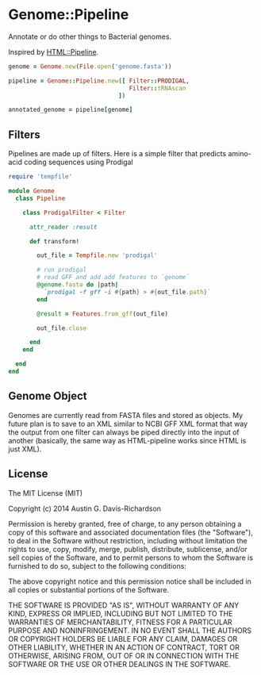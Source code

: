 # Genome::Pipeline

Annotate or do other things to Bacterial genomes.

Inspired by [HTML::Pipeline](https://github.com/jch/html-pipeline).

```ruby
genome = Genome.new(File.open('genome.fasta'))

pipeline = Genome::Pipeline.new([ Filter::PRODIGAL,
                                  Filter::tRNAscan
                               ])

annotated_genome = pipeline[genome]
```

## Filters

Pipelines are made up of filters. Here is a simple filter that predicts
amino-acid coding sequences using Prodigal

```ruby
require 'tempfile'

module Genome
  class Pipeline

    class ProdigalFilter < Filter

      attr_reader :result

      def transform!

        out_file = Tempfile.new 'prodigal'

        # run prodigal
        # read GFF and add add features to `genome`
        @genome.fasta do |path|
          `prodigal -f gff -i #{path} > #{out_file.path}`
        end

        @result = Features.from_gff(out_file)

        out_file.close

      end
    end

  end
end
```

## Genome Object

Genomes are currently read from FASTA files and stored as objects. My future
plan is to save to an XML similar to NCBI GFF XML format that way the output
from one filter can always be piped directly into the input of another
(basically, the same way as HTML-pipeline works since HTML is just XML).

## License

The MIT License (MIT)

Copyright (c) 2014 Austin G. Davis-Richardson

Permission is hereby granted, free of charge, to any person obtaining a copy of
this software and associated documentation files (the "Software"), to deal in
the Software without restriction, including without limitation the rights to
use, copy, modify, merge, publish, distribute, sublicense, and/or sell copies of
the Software, and to permit persons to whom the Software is furnished to do so,
subject to the following conditions:

The above copyright notice and this permission notice shall be included in all
copies or substantial portions of the Software.

THE SOFTWARE IS PROVIDED "AS IS", WITHOUT WARRANTY OF ANY KIND, EXPRESS OR
IMPLIED, INCLUDING BUT NOT LIMITED TO THE WARRANTIES OF MERCHANTABILITY, FITNESS
FOR A PARTICULAR PURPOSE AND NONINFRINGEMENT. IN NO EVENT SHALL THE AUTHORS OR
COPYRIGHT HOLDERS BE LIABLE FOR ANY CLAIM, DAMAGES OR OTHER LIABILITY, WHETHER
IN AN ACTION OF CONTRACT, TORT OR OTHERWISE, ARISING FROM, OUT OF OR IN
CONNECTION WITH THE SOFTWARE OR THE USE OR OTHER DEALINGS IN THE SOFTWARE.

